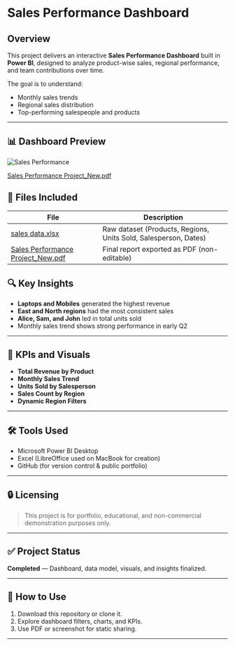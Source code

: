 # Sales Performance Dashboard
## Overview
This project delivers an interactive **Sales Performance Dashboard** built in **Power BI**, designed to analyze product-wise sales, regional performance, and team contributions over time.

The goal is to understand:
- Monthly sales trends
- Regional sales distribution
- Top-performing salespeople and products

---

## 📊 Dashboard Preview
![Sales Performance ](https://github.com/user-attachments/assets/cb566851-18ec-46a1-84a1-61532efe4b39)

[Sales Performance Project_New.pdf](https://github.com/user-attachments/files/20279388/Sales.Performance.Project_New.pdf)


## 📂 Files Included

| File | Description |
|------|-------------|
[sales data.xlsx](https://github.com/user-attachments/files/19962875/sales.data.xlsx) | Raw dataset (Products, Regions, Units Sold, Salesperson, Dates) |
[Sales Performance Project_New.pdf](https://github.com/user-attachments/files/20279391/Sales.Performance.Project_New.pdf) | Final report exported as PDF (non-editable) |---

## 🔍 Key Insights

- **Laptops and Mobiles** generated the highest revenue
- **East and North regions** had the most consistent sales
- **Alice, Sam, and John** led in total units sold
- Monthly sales trend shows strong performance in early Q2

---

## 🎯 KPIs and Visuals

- **Total Revenue by Product**
- **Monthly Sales Trend**
- **Units Sold by Salesperson**
- **Sales Count by Region**
- **Dynamic Region Filters**

---

## 🛠 Tools Used

- Microsoft Power BI Desktop
- Excel (LibreOffice used on MacBook for creation)
- GitHub (for version control & public portfolio)

---

## 🔒 Licensing

> This project is for portfolio, educational, and non-commercial demonstration purposes only.

---

## ✅ Project Status
**Completed** — Dashboard, data model, visuals, and insights finalized.

---

## 📎 How to Use

1. Download this repository or clone it.
2. Explore dashboard filters, charts, and KPIs.
3. Use PDF or screenshot for static sharing.

---
